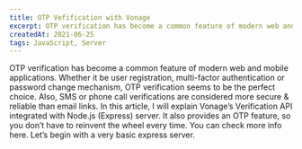 ```yaml
---
title: OTP Vefification with Vonage
excerpt: OTP verification has become a common feature of modern web and mobile applications..
createdAt: 2021-06-25
tags: JavaScript, Server
---
```


<g-image src="https://miro.medium.com/max/1400/1*LomylmIzuMa3eo9hwkcxqQ.jpeg" />

OTP verification has become a common feature of modern web and mobile applications. Whether it be user registration, multi-factor authentication or password change mechanism, OTP verification seems to be the perfect choice. Also, SMS or phone call verifications are considered more secure & reliable than email links.
In this article, I will explain Vonage’s Verification API integrated with Node.js (Express) server. It also provides an OTP feature, so you don’t have to reinvent the wheel every time. You can check more info here.
Let’s begin with a very basic express server.